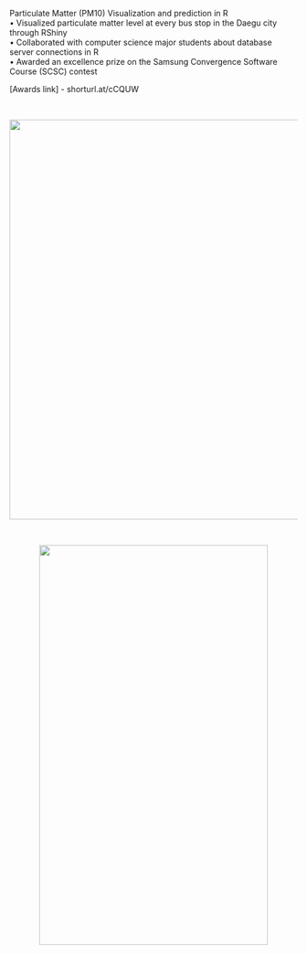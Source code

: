 Particulate Matter (PM10) Visualization and prediction in R  
• Visualized particulate matter level at every bus stop in the Daegu city through RShiny  
• Collaborated with computer science major students about database server connections in R  
• Awarded an excellence prize on the Samsung Convergence Software Course (SCSC) contest  

[Awards link] - shorturl.at/cCQUW

<br>
<p align="middle">
<img src="https://user-images.githubusercontent.com/50762980/130417706-45094abc-b547-446c-955c-297a5b7c6840.gif" width="700px">
</p>

<br>
<p align="middle">
<img src="https://user-images.githubusercontent.com/50762980/130418261-3345dbb3-9ee8-48eb-a483-0341b8edf1b1.gif" width="400px" height="700">
</p>
